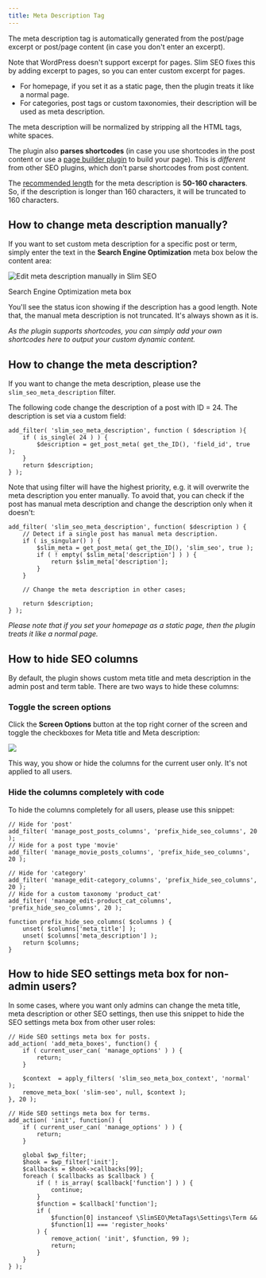 ```yaml
---
title: Meta Description Tag
---
```


The meta description tag is automatically generated from the post/page excerpt or post/page content (in case you don't enter an excerpt).

Note that WordPress doesn't support excerpt for pages. Slim SEO fixes this by adding excerpt to pages, so you can enter custom excerpt for pages.

- For homepage, if you set it as a static page, then the plugin treats it like a normal page.
- For categories, post tags or custom taxonomies, their description will be used as meta description.

The meta description will be normalized by stripping all the HTML tags, white spaces.

The plugin also **parses shortcodes** (in case you use shortcodes in the post content or use a [page builder plugin](https://metabox.io/best-wordpress-page-builders/) to build your page). This is _different_ from other SEO plugins, which don't parse shortcodes from post content.

The [recommended length](https://moz.com/learn/seo/meta-description) for the meta description is **50-160 characters**. So, if the description is longer than 160 characters, it will be truncated to 160 characters.

## How to change meta description manually?

If you want to set custom meta description for a specific post or term, simply enter the text in the **Search Engine Optimization** meta box below the content area:

![Edit meta description manually in Slim SEO](https://i.imgur.com/D0DdbxS.png)

Search Engine Optimization meta box

You'll see the status icon showing if the description has a good length. Note that, the manual meta description is not truncated. It's always shown as it is.

_As the plugin supports shortcodes, you can simply add your own shortcodes here to output your custom dynamic content._

## How to change the meta description?

If you want to change the meta description, please use the `slim_seo_meta_description` filter.

The following code change the description of a post with ID = 24. The description is set via a custom field:

```
add_filter( 'slim_seo_meta_description', function ( $description ){
    if ( is_single( 24 ) ) {
        $description = get_post_meta( get_the_ID(), 'field_id', true );
    }
    return $description;
} );
```

Note that using filter will have the highest priority, e.g. it will overwrite the meta description you enter manually. To avoid that, you can check if the post has manual meta description and change the description only when it doesn't:

```
add_filter( 'slim_seo_meta_description', function( $description ) {
    // Detect if a single post has manual meta description.
    if ( is_singular() ) {
        $slim_meta = get_post_meta( get_the_ID(), 'slim_seo', true );
        if ( ! empty( $slim_meta['description'] ) ) {
            return $slim_meta['description'];
        }
    }

    // Change the meta description in other cases;

    return $description;
} );
```

_Please note that if you set your homepage as a static page, then the plugin treats it like a normal page._

## How to hide SEO columns

By default, the plugin shows custom meta title and meta description in the admin post and term table. There are two ways to hide these columns:

### Toggle the screen options

Click the **Screen Options** button at the top right corner of the screen and toggle the checkboxes for Meta title and Meta description:

![](https://i.imgur.com/N9oTreN.png)

This way, you show or hide the columns for the current user only. It's not applied to all users.

### Hide the columns completely with code

To hide the columns completely for all users, please use this snippet:

```
// Hide for 'post'
add_filter( 'manage_post_posts_columns', 'prefix_hide_seo_columns', 20 );
// Hide for a post type 'movie'
add_filter( 'manage_movie_posts_columns', 'prefix_hide_seo_columns', 20 );

// Hide for 'category'
add_filter( 'manage_edit-category_columns', 'prefix_hide_seo_columns', 20 );
// Hide for a custom taxonomy 'product_cat'
add_filter( 'manage_edit-product_cat_columns', 'prefix_hide_seo_columns', 20 );

function prefix_hide_seo_columns( $columns ) {
	unset( $columns['meta_title'] );
	unset( $columns['meta_description'] );
	return $columns;
}
```

## How to hide SEO settings meta box for non-admin users?

In some cases, where you want only admins can change the meta title, meta description or other SEO settings, then use this snippet to hide the SEO settings meta box from other user roles:

```
// Hide SEO settings meta box for posts.
add_action( 'add_meta_boxes', function() {
	if ( current_user_can( 'manage_options' ) ) {
		return;
	}

	$context  = apply_filters( 'slim_seo_meta_box_context', 'normal' );
	remove_meta_box( 'slim-seo', null, $context );
}, 20 );

// Hide SEO settings meta box for terms.
add_action( 'init', function() {
	if ( current_user_can( 'manage_options' ) ) {
		return;
	}

	global $wp_filter;
	$hook = $wp_filter['init'];
	$callbacks = $hook->callbacks[99];
	foreach ( $callbacks as $callback ) {
		if ( ! is_array( $callback['function'] ) ) {
			continue;
		}
		$function = $callback['function'];
		if (
			$function[0] instanceof \SlimSEO\MetaTags\Settings\Term &&
			$function[1] === 'register_hooks'
		) {
			remove_action( 'init', $function, 99 );
			return;
		}
	}
} );
```
